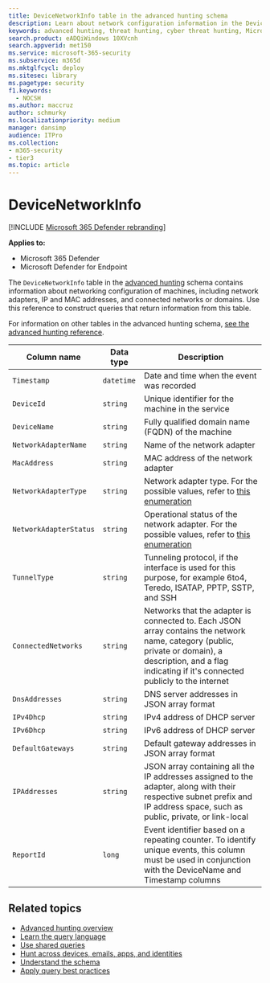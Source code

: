 ```yaml
---
title: DeviceNetworkInfo table in the advanced hunting schema
description: Learn about network configuration information in the DeviceNetworkInfo table of the advanced hunting schema
keywords: advanced hunting, threat hunting, cyber threat hunting, Microsoft 365 Defender, microsoft 365, m365, search, query, telemetry, schema reference, kusto, table, column, data type, description, machinenetworkinfo, DeviceNetworkInfo, device, machine, mac, ip, adapter, dns, dhcp, gateway, tunnel
search.product: eADQiWindows 10XVcnh
search.appverid: met150
ms.service: microsoft-365-security
ms.subservice: m365d
ms.mktglfcycl: deploy
ms.sitesec: library
ms.pagetype: security
f1.keywords: 
  - NOCSH
ms.author: maccruz
author: schmurky
ms.localizationpriority: medium
manager: dansimp
audience: ITPro
ms.collection: 
- m365-security
- tier3
ms.topic: article
---
```


# DeviceNetworkInfo

[!INCLUDE [Microsoft 365 Defender rebranding](../includes/microsoft-defender.md)]


**Applies to:**
- Microsoft 365 Defender
- Microsoft Defender for Endpoint



The `DeviceNetworkInfo` table in the [advanced hunting](advanced-hunting-overview.md) schema contains information about networking configuration of machines, including network adapters, IP and MAC addresses, and connected networks or domains. Use this reference to construct queries that return information from this table.

For information on other tables in the advanced hunting schema, [see the advanced hunting reference](advanced-hunting-schema-tables.md).

| Column name | Data type | Description |
|-------------|-----------|-------------|
| `Timestamp` | `datetime` | Date and time when the event was recorded |
| `DeviceId` | `string` | Unique identifier for the machine in the service |
| `DeviceName` | `string` | Fully qualified domain name (FQDN) of the machine |
| `NetworkAdapterName` | `string` | Name of the network adapter |
| `MacAddress` | `string` | MAC address of the network adapter |
| `NetworkAdapterType` | `string` | Network adapter type. For the possible values, refer to [this enumeration](/dotnet/api/system.net.networkinformation.networkinterfacetype) |
| `NetworkAdapterStatus` | `string` | Operational status of the network adapter. For the possible values, refer to [this enumeration](/dotnet/api/system.net.networkinformation.operationalstatus) |
| `TunnelType` | `string` | Tunneling protocol, if the interface is used for this purpose, for example 6to4, Teredo, ISATAP, PPTP, SSTP, and SSH |
| `ConnectedNetworks` | `string` | Networks that the adapter is connected to. Each JSON array contains the network name, category (public, private or domain), a description, and a flag indicating if it's connected publicly to the internet |
| `DnsAddresses` | `string` | DNS server addresses in JSON array format |
| `IPv4Dhcp` | `string` | IPv4 address of DHCP server |
| `IPv6Dhcp` | `string` | IPv6 address of DHCP server |
| `DefaultGateways` | `string` | Default gateway addresses in JSON array format |
| `IPAddresses` | `string` | JSON array containing all the IP addresses assigned to the adapter, along with their respective subnet prefix and IP address space, such as public, private, or link-local |
| `ReportId` | `long` | Event identifier based on a repeating counter. To identify unique events, this column must be used in conjunction with the DeviceName and Timestamp columns |

## Related topics
- [Advanced hunting overview](advanced-hunting-overview.md)
- [Learn the query language](advanced-hunting-query-language.md)
- [Use shared queries](advanced-hunting-shared-queries.md)
- [Hunt across devices, emails, apps, and identities](advanced-hunting-query-emails-devices.md)
- [Understand the schema](advanced-hunting-schema-tables.md)
- [Apply query best practices](advanced-hunting-best-practices.md)